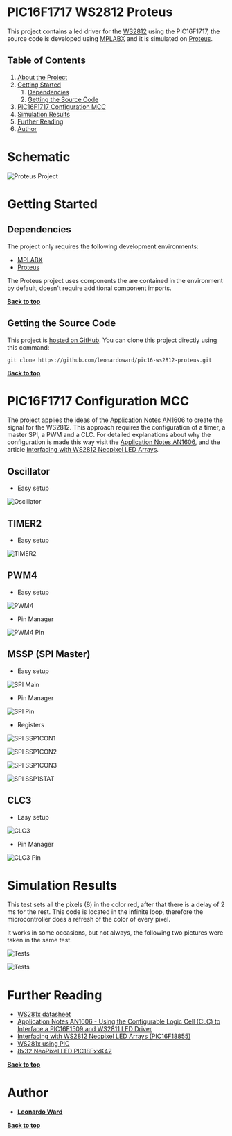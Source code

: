 # PIC16F1717 WS2812 Proteus

This project contains a led driver for the [WS2812](https://cdn-shop.adafruit.com/datasheets/WS2812B.pdf) using the PIC16F1717, the source code is developed using [MPLABX](https://www.microchip.com/en-us/development-tools-tools-and-software/mplab-x-ide) and it is simulated on [Proteus](https://www.labcenter.com/simulation/).

## Table of Contents

1. [About the Project](#about-the-project)
2. [Getting Started](#getting-started)
    1. [Dependencies](#dependencies)
    2. [Getting the Source Code](#getting-the-source-code)
3. [PIC16F1717 Configuration MCC](#pic16F1717-configuration-mcc)
4. [Simulation Results](#simulation-results)
5. [Further Reading](#further-reading)
6. [Author](#author)

# Schematic

![Proteus Project](./images/proteus_project.jpg)

# Getting Started

## Dependencies

The project only requires the following development environments:

* [MPLABX](https://www.microchip.com/en-us/development-tools-tools-and-software/mplab-x-ide)
* [Proteus](https://www.labcenter.com/simulation/)

The Proteus project uses components the are contained in the environment by default, doesn't require additional component imports.

**[Back to top](#table-of-contents)**

## Getting the Source Code

This project is [hosted on GitHub](https://github.com/leonardoward/pic16-ws2812-proteus). You can clone this project directly using this command:

```
git clone https://github.com/leonardoward/pic16-ws2812-proteus.git
```

**[Back to top](#table-of-contents)**

# PIC16F1717 Configuration MCC

The project applies the ideas of the [Application Notes AN1606](http://ww1.microchip.com/downloads/en/appnotes/00001606a.pdf) to create the signal for the WS2812. This approach requires the configuration of a timer, a master SPI, a PWM and a CLC. For detailed explanations about why the configuration is made this way visit the [Application Notes AN1606](http://ww1.microchip.com/downloads/en/appnotes/00001606a.pdf), and the article [Interfacing with WS2812 Neopixel LED Arrays](https://mplabxpress.microchip.com/mplabcloud/example/details/503).

## Oscillator ##

* Easy setup

![Oscillator](./images/oscillator.jpg)

## TIMER2 ##

* Easy setup

![TIMER2](./images/tmr2.jpg)

## PWM4 ##

* Easy setup

![PWM4](./images/pwm4.jpg)

* Pin Manager

![PWM4 Pin](./images/pwm4_pin.jpg)

## MSSP (SPI Master) ##

* Easy setup

![SPI Main](./images/mssp_main.jpg)

* Pin Manager

![SPI Pin](./images/mssp_pin.jpg)

* Registers

![SPI SSP1CON1](./images/mssp_ssp1con1.jpg)

![SPI SSP1CON2](./images/mssp_ssp1con2.jpg)

![SPI SSP1CON3](./images/mssp_ssp1con3.jpg)

![SPI SSP1STAT](./images/mssp_ssp1stat.jpg)

## CLC3 ##

* Easy setup

![CLC3](./images/clc3.jpg)

* Pin Manager

![CLC3 Pin](./images/clc3_pin.jpg)

# Simulation Results

This test sets all the pixels (8) in the color red, after that there is a delay of 2 ms for the rest. This code is located in the infinite loop, therefore the microcontroller does a refresh of the color of every pixel.

It works in some occasions, but not always, the following two pictures were taken in the same test.

![Tests](./images/test_02.jpg)

![Tests](./images/test_01.jpg)

# Further Reading

* [WS281x datasheet](https://cdn-shop.adafruit.com/datasheets/WS2812B.pdf)
* [Application Notes AN1606 - Using the Configurable Logic Cell (CLC) to Interface a PIC16F1509 and WS2811 LED Driver](http://ww1.microchip.com/downloads/en/appnotes/00001606a.pdf)
* [Interfacing with WS2812 Neopixel LED Arrays (PIC16F18855)](https://mplabxpress.microchip.com/mplabcloud/example/details/503)
* [WS281x using PIC](https://blog.kubovy.eu/2019/02/17/ws281x-using-pic/)
* [8x32 NeoPixel LED PIC18FxxK42](https://mplabxpress.microchip.com/mplabcloud/example/details/378)

**[Back to top](#table-of-contents)**

# Author

* **[Leonardo Ward](https://github.com/leonardoward)**

**[Back to top](#table-of-contents)**
